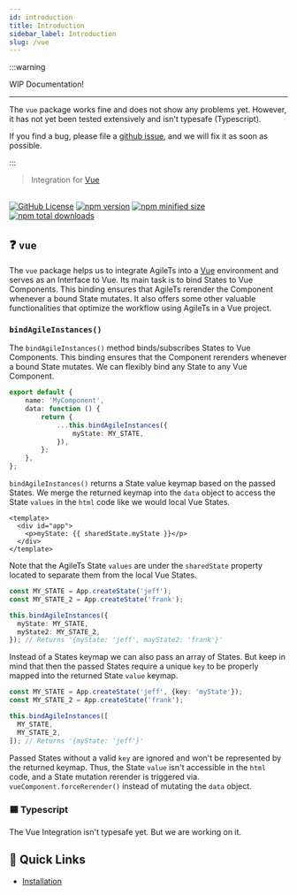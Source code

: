 ```yaml
---
id: introduction
title: Introduction
sidebar_label: Introduction
slug: /vue
---
```


:::warning

WIP Documentation!

---

The `vue` package works fine and does not show any problems yet. 
However, it has not yet been tested extensively and isn't typesafe (Typescript).

If you find a bug, please file a [github issue](https://github.com/agile-ts/agile/issues),
and we will fix it as soon as possible.

:::

> Integration for [Vue](https://vuejs.org/)

 <br />

 <a href="https://github.com/agile-ts/agile">
  <img src="https://img.shields.io/github/license/agile-ts/agile.svg?label=license&style=flat&colorA=293140&colorB=4a4872" alt="GitHub License"/></a>
<a href="https://npm.im/@agile-ts/vue">
  <img src="https://img.shields.io/npm/v/@agile-ts/vue.svg?label=npm&style=flat&colorA=293140&colorB=4a4872" alt="npm version"/></a>
<a href="https://npm.im/@agile-ts/vue">
  <img src="https://img.shields.io/bundlephobia/min/@agile-ts/vue.svg?label=minified%20size&style=flat&colorA=293140&colorB=4a4872" alt="npm minified size"/></a>
<a href="https://npm.im/@agile-ts/vue">
  <img src="https://img.shields.io/npm/dt/@agile-ts/vue.svg?label=downloads&style=flat&colorA=293140&colorB=4a4872" alt="npm total downloads"/></a>

## ❓ `vue`

The `vue` package helps us to integrate AgileTs into a [Vue](https://vuejs.org/) environment
and serves as an Interface to Vue.
Its main task is to bind States to Vue Components.
This binding ensures that AgileTs rerender the Component whenever a bound State mutates.
It also offers some other valuable functionalities that optimize the workflow using AgileTs in a Vue project.

### `bindAgileInstances()`

The `bindAgileInstances()` method binds/subscribes States to Vue Components.
This binding ensures that the Component rerenders whenever a bound State mutates.
We can flexibly bind any State to any Vue Component.
```ts {4-7}
export default {
    name: 'MyComponent',
    data: function () {
        return {
            ...this.bindAgileInstances({
                myState: MY_STATE,
            }),
        };
    },
};
```
`bindAgileInstances()` returns a State value keymap based on the passed States.
We merge the returned keymap into the `data` object
to access the State `values` in the `html` code like we would local Vue States.
```vue {3}
<template>
  <div id="app">
    <p>myState: {{ sharedState.myState }}</p>
  </div>
</template>
```
Note that the AgileTs State `values` are under the `sharedState` property located
to separate them from the local Vue States.
```ts {4-7}
const MY_STATE = App.createState('jeff');
const MY_STATE_2 = App.createState('frank');

this.bindAgileInstances({
  myState: MY_STATE,
  myState2: MY_STATE_2,
}); // Returns '{myState: 'jeff', mayState2: 'frank'}'
```
Instead of a States keymap we can also pass an array of States. 
But keep in mind that then the passed States require a unique `key`
to be properly mapped into the returned State `value` keymap.
```ts {4-7}
const MY_STATE = App.createState('jeff', {key: 'myState'});
const MY_STATE_2 = App.createState('frank');

this.bindAgileInstances([
  MY_STATE,
  MY_STATE_2,
]); // Returns '{myState: 'jeff'}'
```
Passed States without a valid `key` are ignored 
and won't be represented by the returned keymap.
Thus, the State `value` isn't accessible in the `html` code, 
and a State mutation rerender is triggered via. `vueComponent.forceRerender()`
instead of mutating the `data` object.

### 🟦 Typescript

The Vue Integration isn't typesafe yet. But we are working on it.

## 🚀 Quick Links
- [Installation](./Installation.md)

